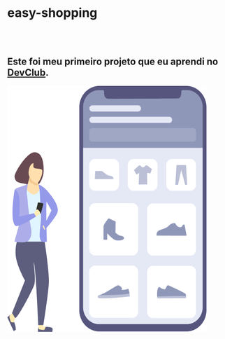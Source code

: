<h1>easy-shopping</h1>
<br>
<br>
<h2>Este foi meu primeiro projeto que eu aprendi no <a href="https://rodolfomori.com.br/devclub-comercial/" target="_blank">DevClub</a>.</h2>
<img src="https://raw.githubusercontent.com/kiddevcaliari/easy-shopping/cfb63da3126c2b32288916c17b3239e92aabc881/imagen/projeto.png">
